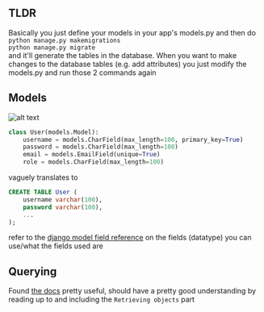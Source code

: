 ## TLDR
Basically you just define your models in your app's models.py and then do <br>
`python manage.py makemigrations` <br>
`python manage.py migrate` <br>
and it'll generate the tables in the database.
When you want to make changes to the database tables (e.g. add attributes) you just modify the models.py and run those 2 commands again

## Models
![alt text](https://i.imgur.com/aL7qNSA.png)<br>
```python
class User(models.Model):
    username = models.CharField(max_length=100, primary_key=True)
    password = models.CharField(max_length=100)
    email = models.EmailField(unique=True)
    role = models.CharField(max_length=100)
```
vaguely translates to
```SQL
CREATE TABLE User (
    username varchar(100),
    password varchar(100),
    ...
);
```
refer to the [django model field reference](https://docs.djangoproject.com/en/5.0/ref/models/fields/#field-types) on the fields (datatype) you can use/what the fields used are <br>

## Querying
Found [the docs](https://docs.djangoproject.com/en/5.0/topics/db/queries) pretty useful, should have a pretty good understanding by reading up to and including the `Retrieving objects` part
